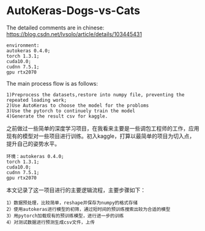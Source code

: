 # AutoKeras-Dogs-vs-Cats
The detailed comments are in chinese:
https://blog.csdn.net/lvsolo/article/details/103445431

    environment:
    autokeras 0.4.0;
    torch 1.3.1;
    cuda10.0;
    cudnn 7.5.1;
    gpu rtx2070
The main process flow is as follows:

    1)Preprocess the datasets,restore into numpy file, preventing the repeated loading work;
    2)Use AutoKeras to choose the model for the probloms
    3)Use the pytorch to continuely train the model
    4)Generate the result csv for kaggle.

之前做过一些简单的深度学习项目，在我看来主要是一些调包工程师的工作，应用现有的模型对一些项目进行训练。初入kaggle，打算以最简单的项目为切入点，提升自己的姿势水平。
	
	环境：autokeras 0.4.0;
	torch 1.3.1;
	cuda10.0;
	cudnn 7.5.1;
	gpu rtx2070
本文记录了这一项目进行的主要逻辑流程，主要步骤如下：
	
	1）数据预处理，比较简单，reshape并保存为numpy的格式存储
	2）使用autokeras进行模型的初筛，通过短时间的预训练搜索出较为合适的模型
	3）用pytorch加载现有的预训练模型，进行进一步的训练
	4）对测试数据进行预测生成csv文件，上传
